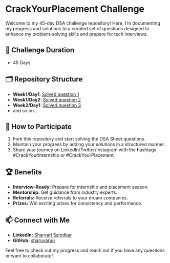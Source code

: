# CrackYourPlacement Challenge

Welcome to my 45-day DSA challenge repository! Here, I’m documenting my progress and solutions to a curated set of questions designed to enhance my problem-solving skills and prepare for tech interviews.

## 📅 Challenge Duration
- 45 Days

## 🗂️ Repository Structure
- **Week1/Day1**: [Solved question 1](./Week1/Day1)
- **Week1/Day2**: [Solved question 2](./Week1/Day2)
- **Week2/Day1**: [Solved question 3](./Week2/Day1)
- and so on...

## 🚀 How to Participate
1. Fork this repository and start solving the DSA Sheet questions.
2. Maintain your progress by adding your solutions in a structured manner.
3. Share your journey on LinkedIn/Twitter/Instagram with the hashtags #CrackYourInternship or #CrackYourPlacement.

## 🏆 Benefits
- **Interview-Ready:** Prepare for internship and placement season.
- **Mentorship:** Get guidance from industry experts.
- **Referrals:** Receive referrals to your dream companies.
- **Prizes:** Win exciting prizes for consistency and performance.

## 📫 Connect with Me
- **LinkedIn:** [Sharvari Salodkar](https://www.linkedin.com/in/sharvari-salodkar-587b611a5/)
- **GitHub:** [sharuvaruu](https://github.com/sharuvaruu)

Feel free to check out my progress and reach out if you have any questions or want to collaborate!
